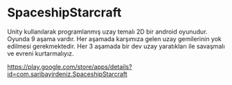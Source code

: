 # SpaceshipStarcraft

Unity kullanılarak programlanmış uzay temalı 2D bir android oyunudur. Oyunda 9 aşama vardır. Her aşamada karşımıza gelen uzay gemilerinin yok edilmesi gerekmektedir. Her 3 aşamada bir dev uzay yaratıkları ile savaşmalı ve evreni kurtarmalıyız.

https://play.google.com/store/apps/details?id=com.saribayirdeniz.SpaceshipStarcraft

